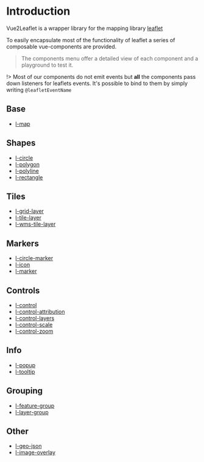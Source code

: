 # Introduction

Vue2Leaflet is a wrapper library for the mapping library [leaflet](https://leafletjs.com)

To easily encapsulate most of the functionality of leaflet a series of composable vue-components are provided.

> The components menu offer a detailed view of each component and a playground to test it.

!> Most of our components do not emit events
but **all** the components pass down listeners for leaflets events.
It's possible to bind to them by simply writing `@leafletEventName`

## Base

- [l-map](/components/LMap)

## Shapes

- [l-circle](/components/LCircle)
- [l-polygon](/components/LPolygon)
- [l-polyline](/components/LPolyline)
- [l-rectangle](/components/LRectangle)

## Tiles

- [l-grid-layer](/components/LGridLayer)
- [l-tile-layer](/components/LTile:ayer)
- [l-wms-tile-layer](/components/LWmsTileLayer)

## Markers

- [l-circle-marker](/components/LCircleMarker)
- [l-icon](/components/LIcon)
- [l-marker](/components/LMarker)

## Controls

- [l-control](/components/LControl)
- [l-control-attribution](/components/LControlAttribution)
- [l-control-layers](/components/LControlLayers)
- [l-control-scale](/components/LControlScale)
- [l-control-zoom](/components/LControlZoom)

## Info

- [l-popup](/components/LPopup)
- [l-tooltip](/components/LTooltip)

## Grouping

- [l-feature-group](/components/LFeatureGroup)
- [l-layer-group](/components/LLayerGroup)

## Other

- [l-geo-json](/components/LGeoJson)
- [l-image-overlay](/components/LImageOverlay)
